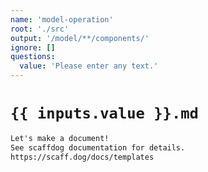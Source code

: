 ```yaml
---
name: 'model-operation'
root: './src'
output: '/model/**/components/'
ignore: []
questions:
  value: 'Please enter any text.'
---
```


# `{{ inputs.value }}.md`

```markdown
Let's make a document!
See scaffdog documentation for details.
https://scaff.dog/docs/templates
```
